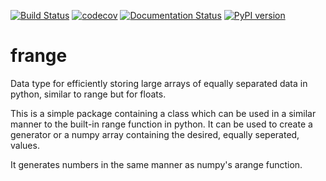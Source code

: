 [![Build Status](https://travis-ci.org/AshleySetter/frange.png)](https://travis-ci.org/AshleySetter/frange)
[![codecov](https://codecov.io/gh/AshleySetter/frange/branch/master/graph/badge.svg)](https://codecov.io/gh/AshleySetter/frange)
[![Documentation Status](https://readthedocs.org/projects/frange/badge/?version=latest)](http://frange.readthedocs.org/en/latest/?badge=latest)
[![PyPI version](https://badge.fury.io/py/frange.svg)](https://badge.fury.io/py/frange)

# frange
Data type for efficiently storing large arrays of equally separated data in python, similar to range but for floats.

This is a simple package containing a class which can be used in a similar manner to the built-in range function in python. It can be used to create a generator or a numpy array containing the desired, equally seperated, values.

It generates numbers in the same manner as numpy's arange function.


